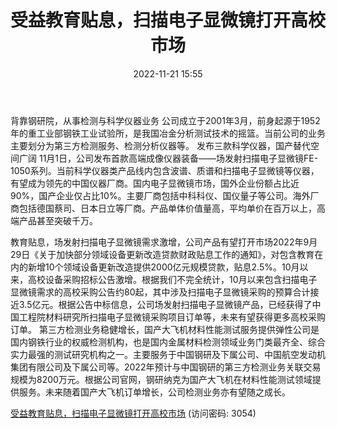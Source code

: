 ﻿---
title: 受益教育贴息，扫描电子显微镜打开高校市场
date: 2022-11-21 15:55
tags:
- 钢研纳克
updated: 1970-01-01 08:00:00
---

背靠钢研院，从事检测与科学仪器业务
公司成立于2001年3月，前身起源于1952年的重工业部钢铁工业试验所，是我国冶金分析测试技术的摇篮。当前公司的业务主要划分为第三方检测服务、检测分析仪器等。
发布三款科学仪器，国产替代空间广阔
11月1日，公司发布首款高端成像仪器装备——场发射扫描电子显微镜FE-1050系列。当前科学仪器类产品线内包含波谱、质谱和扫描电子显微镜等仪器，有望成为领先的中国仪器厂商。国内电子显微镜市场，国外企业份额占比近90%，国产企业仅占比10%。主要厂商包括中科科仪、国仪量子等公司。海外厂商包括德国蔡司、日本日立等厂商。产品单体价值量高，平均单价在百万以上，高端产品甚至突破千万。
<!-- more -->
教育贴息，场发射扫描电子显微镜需求激增，公司产品有望打开市场2022年9月29日《关于加快部分领域设备更新改造贷款财政贴息工作的通知》，对包含教育在内的新增10个领域设备更新改造提供2000亿元规模贷款，贴息2.5%。10月以来，高校设备采购招标公告激增。根据我们不完全统计，10月以来包含扫描电子显微镜需求的高校采购公告约80起，其中涉及扫描电子显微镜采购的预算合计接近3.5亿元。根据公告中标信息，公司场发射扫描电子显微镜产品，已经获得了中国工程院材料研究所扫描电子显微镜采购项目订单等，未来有望获得更多高校采购订单。
第三方检测业务稳健增长，国产大飞机材料性能测试服务提供弹性公司是国内钢铁行业的权威检测机构，也是国内金属材料检测领域业务门类最齐全、综合实力最强的测试研究机构之一。主要服务于中国钢研及下属公司、中国航空发动机集团有限公司及下属公司等。2022年预计与中国钢研的第三方检测业务关联交易规模为8200万元。根据公司官网，钢研纳克为国产大飞机在材料性能测试领域提供服务。未来随着国产大飞机订单增长，公司检测业务亦有望随之成长。

[受益教育贴息，扫描电子显微镜打开高校市场](https://url12.ctfile.com/f/3948612-729647569-3c2320?p=3054)
(访问密码: 3054)
